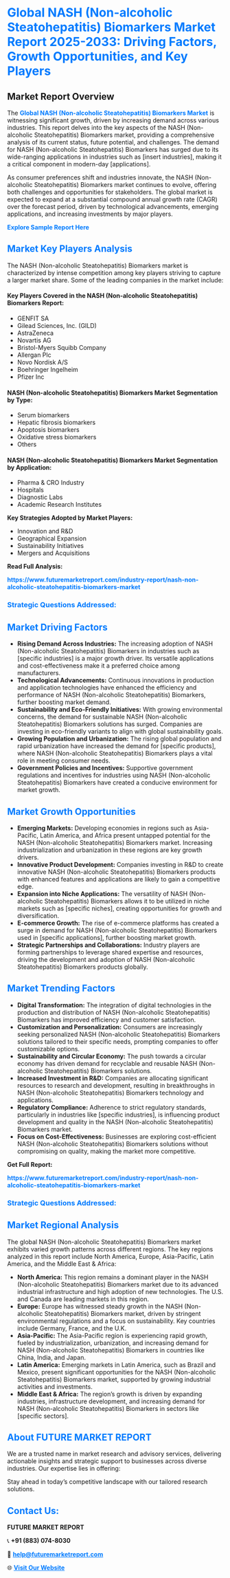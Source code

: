 <h1 style="color: #007BFF;">Global NASH (Non-alcoholic Steatohepatitis) Biomarkers Market Report 2025-2033: Driving Factors, Growth Opportunities, and Key Players</h1>

<section id="overview">
<h2>Market Report Overview</h2>
<p>The <a href="https://www.futuremarketreport.com/industry-report/nash-non-alcoholic-steatohepatitis-biomarkers-market" style="color: #007BFF; text-decoration: none;"><strong>Global NASH (Non-alcoholic Steatohepatitis) Biomarkers Market</strong></a> is witnessing significant growth, driven by increasing demand across various industries. This report delves into the key aspects of the NASH (Non-alcoholic Steatohepatitis) Biomarkers market, providing a comprehensive analysis of its current status, future potential, and challenges. The demand for NASH (Non-alcoholic Steatohepatitis) Biomarkers has surged due to its wide-ranging applications in industries such as [insert industries], making it a critical component in modern-day [applications].</p>
<p>As consumer preferences shift and industries innovate, the NASH (Non-alcoholic Steatohepatitis) Biomarkers market continues to evolve, offering both challenges and opportunities for stakeholders. The global market is expected to expand at a substantial compound annual growth rate (CAGR) over the forecast period, driven by technological advancements, emerging applications, and increasing investments by major players.</p>
</section>

<section id="overview">
<p><a href="https://www.futuremarketreport.com/request-sample/reportId=41152" style="color: #007BFF; text-decoration: none;"><strong>Explore Sample Report Here</strong></a></p>
</section>

<section id="key-players">
<h2 style="color: #007BFF;">Market Key Players Analysis</h2>
<p>The NASH (Non-alcoholic Steatohepatitis) Biomarkers market is characterized by intense competition among key players striving to capture a larger market share. Some of the leading companies in the market include:</p>
<h4>Key Players Covered in the NASH (Non-alcoholic Steatohepatitis) Biomarkers Report:</h4>
<ul><li>GENFIT SA</li><li>Gilead Sciences, Inc. (GILD)</li><li>AstraZeneca</li><li>Novartis AG</li><li>Bristol-Myers Squibb Company</li><li>Allergan Plc</li><li>Novo Nordisk A/S</li><li>Boehringer Ingelheim</li><li>Pfizer Inc</li></ul>
<h4>NASH (Non-alcoholic Steatohepatitis) Biomarkers Market Segmentation by Type:</h4>
<ul><li>Serum biomarkers</li><li>Hepatic fibrosis biomarkers</li><li>Apoptosis biomarkers</li><li>Oxidative stress biomarkers</li><li>Others</li></ul>

<h4>NASH (Non-alcoholic Steatohepatitis) Biomarkers Market Segmentation by Application:</h4>
<ul><li>Pharma &amp; CRO Industry</li><li>Hospitals</li><li>Diagnostic Labs</li><li>Academic Research Institutes</li></ul>
<p><strong>Key Strategies Adopted by Market Players:</strong></p>
<ul>
<li>Innovation and R&D</li>
<li>Geographical Expansion</li>
<li>Sustainability Initiatives</li>
<li>Mergers and Acquisitions</li>
</ul>
</section>

<section>
<p><strong>Read Full Analysis: </strong></p><a href="https://www.futuremarketreport.com/industry-report/nash-non-alcoholic-steatohepatitis-biomarkers-market" style="color: #007BFF; text-decoration: none;"><strong>https://www.futuremarketreport.com/industry-report/nash-non-alcoholic-steatohepatitis-biomarkers-market</strong></a>
<h3 style="color: #007BFF;">Strategic Questions Addressed:</h3>
</section>

<section id="driving-factors">
<h2 style="color: #007BFF;">Market Driving Factors</h2>
<ul>
<li><strong>Rising Demand Across Industries:</strong> The increasing adoption of NASH (Non-alcoholic Steatohepatitis) Biomarkers in industries such as [specific industries] is a major growth driver. Its versatile applications and cost-effectiveness make it a preferred choice among manufacturers.</li>
<li><strong>Technological Advancements:</strong> Continuous innovations in production and application technologies have enhanced the efficiency and performance of NASH (Non-alcoholic Steatohepatitis) Biomarkers, further boosting market demand.</li>
<li><strong>Sustainability and Eco-Friendly Initiatives:</strong> With growing environmental concerns, the demand for sustainable NASH (Non-alcoholic Steatohepatitis) Biomarkers solutions has surged. Companies are investing in eco-friendly variants to align with global sustainability goals.</li>
<li><strong>Growing Population and Urbanization:</strong> The rising global population and rapid urbanization have increased the demand for [specific products], where NASH (Non-alcoholic Steatohepatitis) Biomarkers plays a vital role in meeting consumer needs.</li>
<li><strong>Government Policies and Incentives:</strong> Supportive government regulations and incentives for industries using NASH (Non-alcoholic Steatohepatitis) Biomarkers have created a conducive environment for market growth.</li>
</ul>
</section>

<section id="growth-opportunities">
<h2 style="color: #007BFF;">Market Growth Opportunities</h2>
<ul>
<li><strong>Emerging Markets:</strong> Developing economies in regions such as Asia-Pacific, Latin America, and Africa present untapped potential for the NASH (Non-alcoholic Steatohepatitis) Biomarkers market. Increasing industrialization and urbanization in these regions are key growth drivers.</li>
<li><strong>Innovative Product Development:</strong> Companies investing in R&D to create innovative NASH (Non-alcoholic Steatohepatitis) Biomarkers products with enhanced features and applications are likely to gain a competitive edge.</li>
<li><strong>Expansion into Niche Applications:</strong> The versatility of NASH (Non-alcoholic Steatohepatitis) Biomarkers allows it to be utilized in niche markets such as [specific niches], creating opportunities for growth and diversification.</li>
<li><strong>E-commerce Growth:</strong> The rise of e-commerce platforms has created a surge in demand for NASH (Non-alcoholic Steatohepatitis) Biomarkers used in [specific applications], further boosting market growth.</li>
<li><strong>Strategic Partnerships and Collaborations:</strong> Industry players are forming partnerships to leverage shared expertise and resources, driving the development and adoption of NASH (Non-alcoholic Steatohepatitis) Biomarkers products globally.</li>
</ul>
</section>

<section id="trending-factors">
<h2 style="color: #007BFF;">Market Trending Factors</h2>
<ul>
<li><strong>Digital Transformation:</strong> The integration of digital technologies in the production and distribution of NASH (Non-alcoholic Steatohepatitis) Biomarkers has improved efficiency and customer satisfaction.</li>
<li><strong>Customization and Personalization:</strong> Consumers are increasingly seeking personalized NASH (Non-alcoholic Steatohepatitis) Biomarkers solutions tailored to their specific needs, prompting companies to offer customizable options.</li>
<li><strong>Sustainability and Circular Economy:</strong> The push towards a circular economy has driven demand for recyclable and reusable NASH (Non-alcoholic Steatohepatitis) Biomarkers solutions.</li>
<li><strong>Increased Investment in R&D:</strong> Companies are allocating significant resources to research and development, resulting in breakthroughs in NASH (Non-alcoholic Steatohepatitis) Biomarkers technology and applications.</li>
<li><strong>Regulatory Compliance:</strong> Adherence to strict regulatory standards, particularly in industries like [specific industries], is influencing product development and quality in the NASH (Non-alcoholic Steatohepatitis) Biomarkers market.</li>
<li><strong>Focus on Cost-Effectiveness:</strong> Businesses are exploring cost-efficient NASH (Non-alcoholic Steatohepatitis) Biomarkers solutions without compromising on quality, making the market more competitive.</li>
</ul>
</section>

<section>
<p><strong>Get Full Report: </strong></p><a href="https://www.futuremarketreport.com/industry-report/nash-non-alcoholic-steatohepatitis-biomarkers-market" style="color: #007BFF; text-decoration: none;"><strong>https://www.futuremarketreport.com/industry-report/nash-non-alcoholic-steatohepatitis-biomarkers-market</strong></a>
<h3 style="color: #007BFF;">Strategic Questions Addressed:</h3>
</section>


<section id="regional-analysis">
<h2 style="color: #007BFF;">Market Regional Analysis</h2>
<p>The global NASH (Non-alcoholic Steatohepatitis) Biomarkers market exhibits varied growth patterns across different regions. The key regions analyzed in this report include North America, Europe, Asia-Pacific, Latin America, and the Middle East & Africa:</p>
<ul>
<li><strong>North America:</strong> This region remains a dominant player in the NASH (Non-alcoholic Steatohepatitis) Biomarkers market due to its advanced industrial infrastructure and high adoption of new technologies. The U.S. and Canada are leading markets in this region.</li>
<li><strong>Europe:</strong> Europe has witnessed steady growth in the NASH (Non-alcoholic Steatohepatitis) Biomarkers market, driven by stringent environmental regulations and a focus on sustainability. Key countries include Germany, France, and the U.K.</li>
<li><strong>Asia-Pacific:</strong> The Asia-Pacific region is experiencing rapid growth, fueled by industrialization, urbanization, and increasing demand for NASH (Non-alcoholic Steatohepatitis) Biomarkers in countries like China, India, and Japan.</li>
<li><strong>Latin America:</strong> Emerging markets in Latin America, such as Brazil and Mexico, present significant opportunities for the NASH (Non-alcoholic Steatohepatitis) Biomarkers market, supported by growing industrial activities and investments.</li>
<li><strong>Middle East & Africa:</strong> The region’s growth is driven by expanding industries, infrastructure development, and increasing demand for NASH (Non-alcoholic Steatohepatitis) Biomarkers in sectors like [specific sectors].</li>
</ul>
</section>

<footer>
<h2 style="color: #007BFF;">About FUTURE MARKET REPORT</h2>
<p>We are a trusted name in market research and advisory services, delivering actionable insights and strategic support to businesses across diverse industries. Our expertise lies in offering:</p>

<p>Stay ahead in today’s competitive landscape with our tailored research solutions.</p>

<h2 style="color: #007BFF;">Contact Us:</h2>
<p><strong>FUTURE MARKET REPORT</strong></p>
<p>📞 <strong>+91 (883) 074-8030</strong></p>
<p>📧 <strong><a href="mailto:help@futuremarketreport.com" style="color: #007BFF;">help@futuremarketreport.com</a></strong></p>
<p>🌐 <strong><a href="https://www.futuremarketreport.com/" style="color: #007BFF;">Visit Our Website</a></strong></p>
</footer>